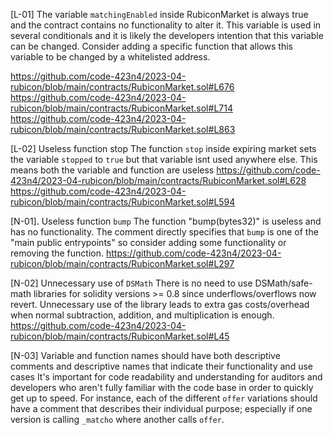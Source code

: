 
[L-01] The variable ```matchingEnabled``` inside RubiconMarket is always true and the contract contains no functionality to alter it. This variable is used in several conditionals and it is likely the developers intention that this variable can be changed. Consider adding a specific function that allows this variable to be changed by a whitelisted address.

https://github.com/code-423n4/2023-04-rubicon/blob/main/contracts/RubiconMarket.sol#L676
https://github.com/code-423n4/2023-04-rubicon/blob/main/contracts/RubiconMarket.sol#L714
https://github.com/code-423n4/2023-04-rubicon/blob/main/contracts/RubiconMarket.sol#L863

[L-02] Useless function stop
The function ```stop``` inside expiring market sets the variable ```stopped``` to ```true``` but that variable isnt used anywhere else. This means both the variable and function are useless
https://github.com/code-423n4/2023-04-rubicon/blob/main/contracts/RubiconMarket.sol#L628
https://github.com/code-423n4/2023-04-rubicon/blob/main/contracts/RubiconMarket.sol#L594

[N-01]. Useless function ```bump```
The function "bump(bytes32)" is useless and has no functionality. The comment directly specifies that ```bump``` is one of the "main public entrypoints" so consider adding some functionality or removing the function.
https://github.com/code-423n4/2023-04-rubicon/blob/main/contracts/RubiconMarket.sol#L297

[N-02] Unnecessary use of ```DSMath```
There is no need to use DSMath/safe-math libraries for solidity versions >= 0.8 since underflows/overflows now revert. Unnecessary use of the library leads to extra gas costs/overhead when normal subtraction, addition, and multiplication is enough. 
https://github.com/code-423n4/2023-04-rubicon/blob/main/contracts/RubiconMarket.sol#L45

[N-03] Variable and function names should have both descriptive comments and descriptive names that indicate their functionality and use cases
It's important for code readability and understanding for auditors and developers who aren't fully familiar with the code base in order to quickly get up to speed. For instance, each of the different ```offer``` variations should have a comment that describes their individual purpose; especially if one version is calling ```_matcho``` where another calls ```offer```.